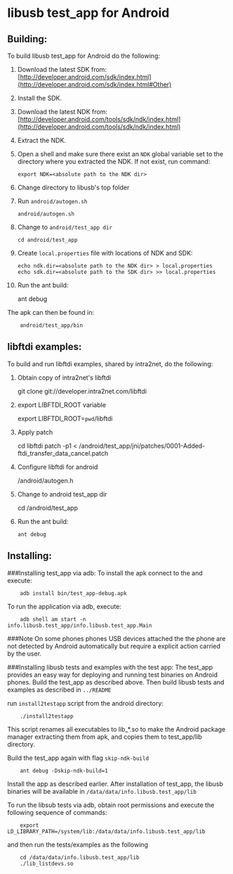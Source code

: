 libusb test_app for Android
===========================

Building:
---------

To build libusb test_app for Android do the following:


 1. Download the latest SDK from:
    [http://developer.android.com/sdk/index.html](http://developer.android.com/sdk/index.html#Other)

 2. Install the SDK.

 3. Download the latest NDK from:
    [http://developer.android.com/tools/sdk/ndk/index.html](http://developer.android.com/tools/sdk/ndk/index.html)

 4. Extract the NDK.

 5. Open a shell and make sure there exist an `NDK` global variable
    set to the directory where you extracted the NDK.
    If not exist, run command:

		export NDK=<absolute path to the NDK dir>

 6. Change directory to libusb's top folder

 7. Run `android/autogen.sh`

		android/autogen.sh

 8. Change to `android/test_app dir`

		cd android/test_app

 9. Create `local.properties` file with locations of NDK and SDK:

		echo ndk.dir=<absolute path to the NDK dir> > local.properties
		echo sdk.dir=<absolute path to the SDK dir> >> local.properties

 10. Run the ant build:

		ant debug

 The apk can then be found in:

		android/test_app/bin

libftdi examples:
-----------------

To build and run libftdi examples, shared by intra2net, do the following:

 1. Obtain copy of intra2net's libftdi

	git clone git://developer.intra2net.com/libftdi

 2. export LIBFTDI_ROOT variable

	export LIBFTDI_ROOT=`pwd`/libftdi

 3. Apply patch

	cd libftdi
	patch -p1 < <path to libusb dir>/android/test_app/jni/patches/0001-Added-ftdi_transfer_data_cancel.patch

 4. Configure libftdi for android

	<path to libusb dir>/android/autogen.h
	
 5. Change to android test_app dir
 
	cd 	<path to libusb dir>/android/test_app

 6. Run the ant build:

		ant debug

Installing:
-----------

###Installing test_app via adb:
To install the apk connect to the and execute:

		adb install bin/test_app-debug.apk

To run the application via adb, execute:

		adb shell am start -n info.libusb.test_app/info.libusb.test_app.Main

###Note
On some phones phones USB devices attached the the phone are not detected 
by Android automatically but require a explicit action carried by the user.

###Installing libusb tests and examples with the test app:
The test_app provides an easy way for deploying and running test binaries
 on Android phones. Build the test_app as described above.
 Then build libusb tests and examples as described in `../README`

run `install2testapp` script from the android directory:

		./install2testapp 

This script renames all executables to lib_*.so to make the Android package
manager extracting them from apk, and copies them to test_app/lib directory. 

Build the test_app again with flag `skip-ndk-build`

		ant debug -Dskip-ndk-build=1

Install the app as described earlier. After installation of test_app, 
the libusb binaries will be available in `/data/data/info.libusb.test_app/lib`

To run the libsub tests via adb, obtain root permissions and execute the 
following sequence of commands:

		export LD_LIBRARY_PATH=/system/lib:/data/data/info.libusb.test_app/lib

and then run the tests/examples as the following

		cd /data/data/info.libusb.test_app/lib
		./lib_listdevs.so

